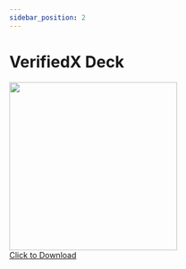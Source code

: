```yaml
---
sidebar_position: 2
---
```


# VerifiedX Deck


<a href="https://vfx-resources.s3.us-east-1.amazonaws.com/VerifiedX.pdf" download="VerifiedX.pdf" target="_blank">
    <img src={require('./media/deck.png').default} width="300" />
    <div>Click to Download</div>
</a>
